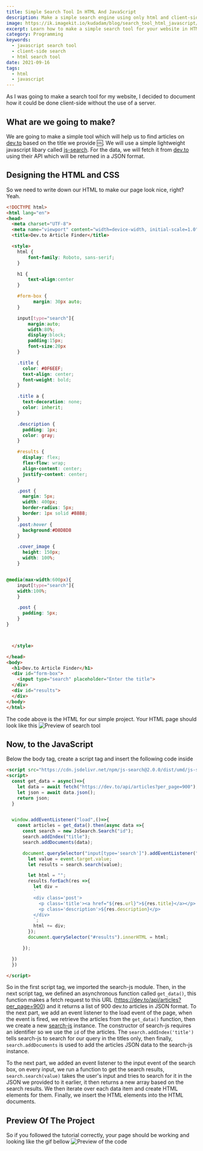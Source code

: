 ```yaml
---
title: Simple Search Tool In HTML And JavaScript
description: Make a simple search engine using only html and client-side JavaScript, no backend needed
image: https://ik.imagekit.io/kudadam/blog/search_tool_html_javascript/hero.jpg
excerpt: Learn how to make a simple search tool for your website in HTML and JavaScript
category: Programming
keywords:
  - javascript search tool
  - client-side search
  - html search tool
date: 2021-09-16
tags:
  - html
  - javascript
---
```


<p class="intro">
	As I was going to make a search tool for my website, I decided to document how it could be done client-side without the use of a server.
</p>

## What are we going to make?

We are going to make a simple tool which will help us to find articles on [dev.to](https://dev.to) based on the title we provide :cool:. We will use a simple lightweight javascript libary called [js-search](https://github.com/bvaughn/js-search).
For the data, we will fetch it from [dev.to](https://dev.to) using their API which will be returned in a JSON format.

## Designing the HTML and CSS

So we need to write down our HTML to make our page look nice, right? Yeah.

```html
<!DOCTYPE html>
<html lang="en">
<head>
  <meta charset="UTF-8">
  <meta name="viewport" content="width=device-width, initial-scale=1.0">
  <title>Dev.to Article Finder</title>

  <style>
    html {
        font-family: Roboto, sans-serif;
    }

    h1 {
        text-align:center
    }

    #form-box {
          margin: 30px auto;
    }

    input[type="search"]{
        margin:auto;
        width:80%;
        display:block;
        padding:15px;
        font-size:20px
    }

    .title {
      color: #0F6EEF;
      text-align: center;
      font-weight: bold;
    }

    .title a {
      text-decoration: none;
      color: inherit;
    }

    .description {
      padding: 1px;
      color: gray;
    }

    #results {
      display: flex;
      flex-flow: wrap;
      align-content: center;
      justify-content: center;
    }

    .post {
      margin: 5px;
      width: 400px;
      border-radius: 5px;
      border: 1px solid #8888;
    }
    .post:hover { 
      background:#D8D8D8
    }

    .cover_image {
      height: 150px;
      width: 100%;
    }


@media(max-width:600px){
    input[type="search"]{
    width:100%;
    }

    .post {
      padding: 5px;
    }
}



  </style>

</head>
<body>
  <h1>Dev.to Article Finder</h1>
  <div id="form-box">
    <input type="search" placeholder="Enter the title">
  </div>
  <div id="results">
  </div>
</body>
</html>

```

The code above is the HTML for our simple project.
Your HTML page should look like this
![Preview of search tool](https://ik.imagekit.io/kudadam/blog/search_tool_html_javascript/preview.PNG)

## Now, to the JavaScript

Below the body tag, create a script tag and insert the following code inside

```html
<script src="https://cdn.jsdelivr.net/npm/js-search@2.0.0/dist/umd/js-search.min.js" integrity="sha256-LD9UsSATk+xTzAbk8nD2gA2bjHKvetXtCMDAFkM2K5Q=" crossorigin="anonymous"></script>
<script>
  const get_data = async()=>{
    let data = await fetch("https://dev.to/api/articles?per_page=900");
    let json = await data.json();
    return json;
  }


  window.addEventListener("load",()=>{
    const articles = get_data().then(async data =>{
      const search = new JsSearch.Search("id");
      search.addIndex("title");
      search.addDocuments(data);

      document.querySelector("input[type='search']").addEventListener("input",event=>{
        let value = event.target.value;
        let results = search.search(value);

        let html = "";
        results.forEach(res =>{
          let div = 
          `
          <div class='post'>
            <p class='title'><a href="${res.url}">${res.title}</a></p>
            <p class='description'>${res.description}</p>
          </div>
          `;
          html += div;
        });
        document.querySelector("#results").innerHTML = html;

      });

  })
  })

</script>
```

So in the first script tag, we imported the search-js module.
Then, in the next script tag, we defined an asynchronous function called `get_data()`, this function makes a fetch request to this URL (https://dev.to/api/articles?per_page=900) and it returns a list of 900 dev.to articles in JSON format.
To the next part, we add an event listener to the load event of the page, when the event is fired, we retrieve the articles from the `get_data()` function, then we create a new [search-js](https://github.com/bvaughn/js-search) instance. The constructor of search-js requires an identifier so we use the `id` of the articles. The `search.addIndex('title')` tells search-js to search for our query in the titles only, then finally, `search.addDocuments` is used to add the articles JSON data to the search-js instance. 

To the next part, we added an event listener to the input event of the search box, on every input, we run a function to get the search results, `search.search(value)` takes the user's input and tries to search for it in the JSON we provided to it earlier, it then returns a new array based on the search results.
We then iterate over each data item and create HTML elements for them. Finally, we insert the HTML elements into the HTML documents.

## Preview Of The Project

So if you followed the tutorial correctly, your page should be working and looking like the gif bellow
![Preview of the code](https://ik.imagekit.io/kudadam/blog/search_tool_html_javascript/preview.gif)